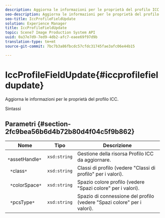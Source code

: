```yaml
---
description: Aggiorna le informazioni per le proprietà del profilo ICC.
seo-description: Aggiorna le informazioni per le proprietà del profilo ICC.
seo-title: IccProfileFieldUpdate
solution: Experience Manager
title: IccProfileFieldUpdate
topic: Scene7 Image Production System API
uuid: 0a37e7d9-7ed9-4db2-afc7-eaee69f97d9b
translation-type: tm+mt
source-git-commit: 7bc7b3a86fbcdc57cfdc31745fae3afc06e44b15

---
```



# IccProfileFieldUpdate{#iccprofilefieldupdate}

Aggiorna le informazioni per le proprietà del profilo ICC.

Sintassi

## Parametri {#section-2fc9bea56b6d4b72b80d4f04c5f9b862}

| Nome | Tipo | Descrizione |
|---|---|---|
| ` *`assetHandle`*` | `xsd:string` | Gestione della risorsa Profilo ICC da aggiornare. |
| ` *`class`*` | `xsd:string` | Classi di profilo (vedere &quot;Classi di profilo&quot; per i valori). |
| ` *`colorSpace`*` | `xsd:string` | Spazio colore profilo (vedere &quot;Spazi colore&quot; per i valori). |
| ` *`pcsType`*` | `xsd:string` | Spazio di connessione del profilo (vedere &quot;Spazi colore&quot; per i valori). |

